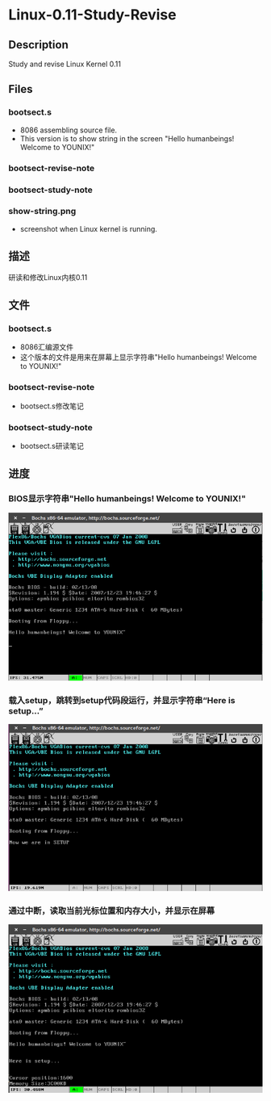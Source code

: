 # Linux-0.11-Study-Revise
## Description
Study and revise Linux Kernel 0.11

## Files
### bootsect.s 
- 8086 assembling  source file.
- This version is to show string in the screen "Hello humanbeings! Welcome to YOUNIX!"
### bootsect-revise-note
### bootsect-study-note 
### show-string.png
- screenshot when Linux kernel is running.

## 描述
研读和修改Linux内核0.11

## 文件
### bootsect.s
- 8086汇编源文件
- 这个版本的文件是用来在屏幕上显示字符串"Hello humanbeings! Welcome to YOUNIX!"
### bootsect-revise-note
- bootsect.s修改笔记
### bootsect-study-note 
- bootsect.s研读笔记


## 进度
### BIOS显示字符串"Hello humanbeings! Welcome to YOUNIX!"

![截图](/images/show-string.png)
### 载入setup，跳转到setup代码段运行，并显示字符串“Here is setup...”
![截图](/images/setup.png)
### 通过中断，读取当前光标位置和内存大小，并显示在屏幕
![截图](/images/cur_mem.png)



